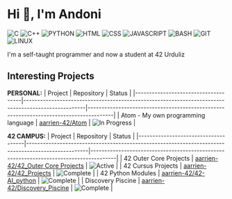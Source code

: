 # Hi 👋, I'm Andoni
![C](https://img.shields.io/badge/C-%23A8B9CC?style=for-the-badge&logo=c&logoColor=white)
![C++](https://img.shields.io/badge/C%2B%2B-%2300599C?style=for-the-badge&logo=c%2B%2B&logoColor=white)
![PYTHON](https://img.shields.io/badge/PYTHON-%233776AB?style=for-the-badge&logo=python&logoColor=white)
![HTML](https://img.shields.io/badge/HTML-%23E34F26?style=for-the-badge&logo=html5&logoColor=white)
![CSS](https://img.shields.io/badge/CSS-%231572B6?style=for-the-badge&logo=css3&logoColor=white)
![JAVASCRIPT](https://img.shields.io/badge/javascript-F7DF1E?style=for-the-badge&logo=javascript&logoColor=white)
![BASH](https://img.shields.io/badge/BASH-%234EAA25?style=for-the-badge&logo=gnubash&logoColor=white)
![GIT](https://img.shields.io/badge/GIT-%23F05032?style=for-the-badge&logo=git&logoColor=white)
![LINUX](https://img.shields.io/badge/LINUX-%23FCC624?style=for-the-badge&logo=linux&logoColor=white)

I'm a self-taught programmer and now a student at 42 Urduliz

## Interesting Projects
**PERSONAL:**
| Project                             | Repository                                                                                         | Status                                                                                |
|-------------------------------------|----------------------------------------------------------------------------------------------------|---------------------------------------------------------------------------------------|
| Atom - My own programming language  | [aarrien-42/Atom](https://github.com/aarrien-42/Atom)                                              | ![In Progress](https://img.shields.io/badge/In%20Progress-yellow?style=for-the-badge) |

**42 CAMPUS:**
| Project                             | Repository                                                                                         | Status                                                                                |
|-------------------------------------|----------------------------------------------------------------------------------------------------|---------------------------------------------------------------------------------------|
| 42 Outer Core Projects              | [aarrien-42/42_Outer Core Projects](https://github.com/aarrien-42/42_Outer_Core_Projects)          | ![Active](https://img.shields.io/badge/Active-brightgreen?style=for-the-badge)        |
| 42 Cursus Projects                  | [aarrien-42/42_Projects](https://github.com/aarrien-42/42_Projects)                                | ![Complete](https://img.shields.io/badge/Complete-blue?style=for-the-badge)           |
| 42 Python Modules                   | [aarrien-42/42-AI_python](https://github.com/aarrien-42/42-AI_python)                              | ![Complete](https://img.shields.io/badge/Complete-blue?style=for-the-badge)           |
| Discovery Piscine                   | [aarrien-42/Discovery_Piscine](https://github.com/aarrien-42/Discovery_Piscine)                    | ![Complete](https://img.shields.io/badge/Complete-blue?style=for-the-badge)           |

<!--
Possible Status Values:
- ![Active](https://img.shields.io/badge/Active-brightgreen?style=for-the-badge) |
- ![In Progress](https://img.shields.io/badge/In%20Progress-yellow?style=for-the-badge) |
- ![Complete](https://img.shields.io/badge/Complete-blue?style=for-the-badge)     |
- ![Inactive](https://img.shields.io/badge/Inactive-lightgrey?style=for-the-badge) |
-->
